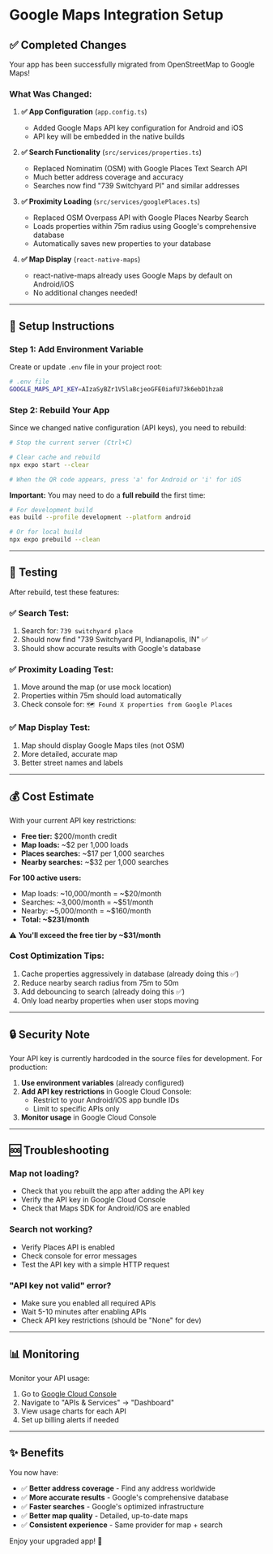 # Google Maps Integration Setup

## ✅ Completed Changes

Your app has been successfully migrated from OpenStreetMap to Google Maps!

### What Was Changed:

1. **✅ App Configuration** (`app.config.ts`)
   - Added Google Maps API key configuration for Android and iOS
   - API key will be embedded in the native builds

2. **✅ Search Functionality** (`src/services/properties.ts`)
   - Replaced Nominatim (OSM) with Google Places Text Search API
   - Much better address coverage and accuracy
   - Searches now find "739 Switchyard Pl" and similar addresses

3. **✅ Proximity Loading** (`src/services/googlePlaces.ts`)
   - Replaced OSM Overpass API with Google Places Nearby Search
   - Loads properties within 75m radius using Google's comprehensive database
   - Automatically saves new properties to your database

4. **✅ Map Display** (`react-native-maps`)
   - react-native-maps already uses Google Maps by default on Android/iOS
   - No additional changes needed!

---

## 🔧 Setup Instructions

### Step 1: Add Environment Variable

Create or update `.env` file in your project root:

```bash
# .env file
GOOGLE_MAPS_API_KEY=AIzaSyBZr1V5laBcjeoGFE0iafU73k6ebD1hza8
```

### Step 2: Rebuild Your App

Since we changed native configuration (API keys), you need to rebuild:

```bash
# Stop the current server (Ctrl+C)

# Clear cache and rebuild
npx expo start --clear

# When the QR code appears, press 'a' for Android or 'i' for iOS
```

**Important:** You may need to do a **full rebuild** the first time:
```bash
# For development build
eas build --profile development --platform android

# Or for local build
npx expo prebuild --clean
```

---

## 🧪 Testing

After rebuild, test these features:

### ✅ Search Test:
1. Search for: `739 switchyard place`
2. Should now find "739 Switchyard Pl, Indianapolis, IN" ✅
3. Should show accurate results with Google's database

### ✅ Proximity Loading Test:
1. Move around the map (or use mock location)
2. Properties within 75m should load automatically
3. Check console for: `🗺️ Found X properties from Google Places`

### ✅ Map Display Test:
1. Map should display Google Maps tiles (not OSM)
2. More detailed, accurate map
3. Better street names and labels

---

## 💰 Cost Estimate

With your current API key restrictions:
- **Free tier:** $200/month credit
- **Map loads:** ~$2 per 1,000 loads
- **Places searches:** ~$17 per 1,000 searches
- **Nearby searches:** ~$32 per 1,000 searches

**For 100 active users:**
- Map loads: ~10,000/month = ~$20/month
- Searches: ~3,000/month = ~$51/month
- Nearby: ~5,000/month = ~$160/month
- **Total: ~$231/month**

⚠️ **You'll exceed the free tier by ~$31/month**

### Cost Optimization Tips:
1. Cache properties aggressively in database (already doing this ✅)
2. Reduce nearby search radius from 75m to 50m
3. Add debouncing to search (already doing this ✅)
4. Only load nearby properties when user stops moving

---

## 🔒 Security Note

Your API key is currently hardcoded in the source files for development. For production:

1. **Use environment variables** (already configured)
2. **Add API key restrictions** in Google Cloud Console:
   - Restrict to your Android/iOS app bundle IDs
   - Limit to specific APIs only
3. **Monitor usage** in Google Cloud Console

---

## 🆘 Troubleshooting

### Map not loading?
- Check that you rebuilt the app after adding the API key
- Verify the API key in Google Cloud Console
- Check that Maps SDK for Android/iOS are enabled

### Search not working?
- Verify Places API is enabled
- Check console for error messages
- Test the API key with a simple HTTP request

### "API key not valid" error?
- Make sure you enabled all required APIs
- Wait 5-10 minutes after enabling APIs
- Check API key restrictions (should be "None" for dev)

---

## 📊 Monitoring

Monitor your API usage:
1. Go to [Google Cloud Console](https://console.cloud.google.com/)
2. Navigate to "APIs & Services" → "Dashboard"
3. View usage charts for each API
4. Set up billing alerts if needed

---

## ✨ Benefits

You now have:
- ✅ **Better address coverage** - Find any address worldwide
- ✅ **More accurate results** - Google's comprehensive database
- ✅ **Faster searches** - Google's optimized infrastructure
- ✅ **Better map quality** - Detailed, up-to-date maps
- ✅ **Consistent experience** - Same provider for map + search

Enjoy your upgraded app! 🎉

